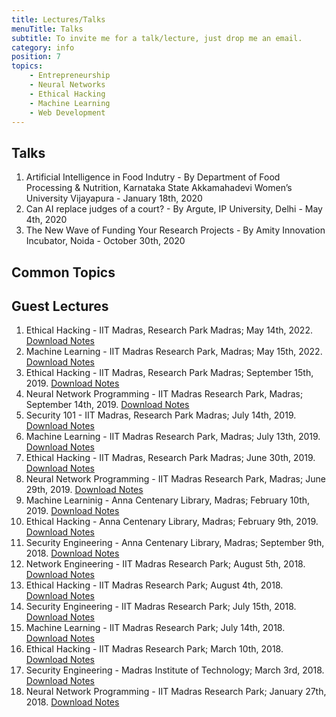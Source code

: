 ```yaml
---
title: Lectures/Talks
menuTitle: Talks
subtitle: To invite me for a talk/lecture, just drop me an email.
category: info
position: 7
topics:
    - Entrepreneurship
    - Neural Networks
    - Ethical Hacking
    - Machine Learning
    - Web Development
---
```

## Talks

1. Artificial Intelligence in Food Indutry - By Department of Food Processing & Nutrition, Karnataka State Akkamahadevi Women’s University Vijayapura - January 18th, 2020
2. Can AI replace judges of a court? - By Argute, IP University, Delhi - May 4th, 2020
3. The New Wave of Funding Your Research Projects - By Amity Innovation Incubator, Noida - October 30th, 2020

## Common Topics

<list :items="topics"></list>

## Guest Lectures

1. Ethical Hacking - IIT Madras, Research Park Madras; May 14th, 2022. [Download Notes](https://gitlab.com/Wahal/ethical-hacking)
2. Machine Learning - IIT Madras Research Park, Madras; May 15th, 2022. [Download Notes](https://gitlab.com/Wahal/deep-learning)
3. Ethical Hacking - IIT Madras, Research Park Madras; September 15th, 2019. [Download Notes](https://gitlab.com/Wahal/ethical-hacking)
4. Neural Network Programming - IIT Madras Research Park, Madras; September 14th, 2019. [Download Notes](https://gitlab.com/Wahal/deep-learning)
5. Security 101 - IIT Madras, Research Park Madras; July 14th, 2019. [Download Notes](https://gitlab.com/Wahal/ethical-hacking)
6. Machine Learning - IIT Madras Research Park, Madras; July 13th, 2019. [Download Notes](https://gitlab.com/Wahal/deep-learning)
7. Ethical Hacking - IIT Madras, Research Park Madras; June 30th, 2019. [Download Notes](https://gitlab.com/Wahal/ethical-hacking)
8. Neural Network Programming - IIT Madras Research Park, Madras; June 29th, 2019. [Download Notes](https://gitlab.com/Wahal/deep-learning)
9. Machine Learninig - Anna Centenary Library, Madras; February 10th, 2019. [Download Notes](https://gitlab.com/Wahal/deep-learning)
10. Ethical Hacking - Anna Centenary Library, Madras; February 9th, 2019. [Download Notes](https://gitlab.com/Wahal/ethical-hacking)
11. Security Engineering - Anna Centenary Library, Madras; September 9th, 2018. [Download Notes](https://gitlab.com/Wahal/ethical-hacking)
12. Network Engineering - IIT Madras Research Park; August 5th, 2018. [Download Notes](https://gitlab.com/Wahal/deep-learning)
13. Ethical Hacking - IIT Madras Research Park; August 4th, 2018. [Download Notes](https://gitlab.com/Wahal/ethical-hacking)
14. Security Engineering - IIT Madras Research Park; July 15th, 2018. [Download Notes](https://gitlab.com/Wahal/ethical-hacking)
15. Machine Learning - IIT Madras Research Park; July 14th, 2018. [Download Notes](https://gitlab.com/Wahal/deep-learning)
16. Ethical Hacking - IIT Madras Research Park; March 10th, 2018. [Download Notes](https://gitlab.com/Wahal/ethical-hacking)
17. Security Engineering - Madras Institute of Technology; March 3rd, 2018. [Download Notes](https://gitlab.com/Wahal/ethical-hacking)
18. Neural Network Programming - IIT Madras Research Park; January 27th, 2018. [Download Notes](https://gitlab.com/Wahal/deep-learning)